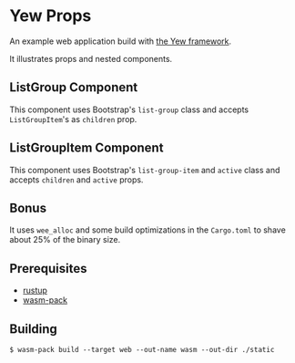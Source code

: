 # Yew Props

An example web application build with [the Yew framework](https://yew.rs/docs/en/).

It illustrates props and nested components.

## ListGroup Component

This component uses Bootstrap's `list-group` class and accepts `ListGroupItem`'s as `children` prop.

## ListGroupItem Component

This component uses Bootstrap's `list-group-item` and `active` class and accepts `children` and `active` props.

## Bonus

It uses `wee_alloc` and some build optimizations in the `Cargo.toml` to shave about 25% of the binary size.

## Prerequisites

- [rustup](https://rustup.rs/)
- [wasm-pack](https://rustwasm.github.io/wasm-pack/)

## Building

    $ wasm-pack build --target web --out-name wasm --out-dir ./static
